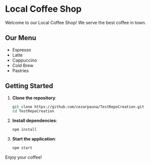 # Local Coffee Shop

Welcome to our Local Coffee Shop! We serve the best coffee in town.

## Our Menu
- Espresso
- Latte
- Cappuccino
- Cold Brew
- Pastries

## Getting Started

1. **Clone the repository**:
   ```bash
   git clone https://github.com/cezarpauna/TestRepoCreation.git
   cd TestRepoCreation
   ```

2. **Install dependencies**:
   ```bash
   npm install
   ```

3. **Start the application**:
   ```bash
   npm start
   ```

Enjoy your coffee!